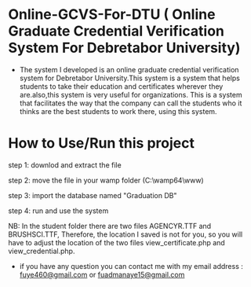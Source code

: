 # Online-GCVS-For-DTU (  Online Graduate Credential Verification System For Debretabor University)
- The system I developed is an online graduate credential verification system for Debretabor University.This system is a system that helps students to take their education and certificates wherever they are.also,this system is very useful for organizations. This is a system that facilitates the way that the company can call the students who it thinks are the best students to  work there, using this system.
  
# How to Use/Run this project

step 1: downlod and extract the file

step 2: move the file in your wamp folder (C:\wamp64\www)

step 3: import the database named "Graduation DB"

step 4: run and use the system 

NB: In the student folder there are two files AGENCYR.TTF and BRUSHSCI.TTF, Therefore, the location I saved is not for you, so you will have to adjust the location of the two files view_certificate.php and view_credential.php.


- if you have any question you can contact me with my email address : fuye460@gmail.com  or fuadmanaye15@gmail.com
  

